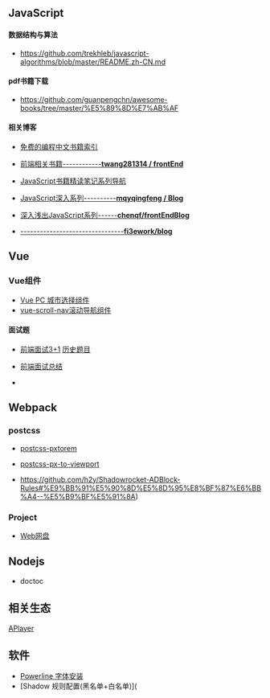 ## JavaScript

#### 数据结构与算法

- https://github.com/trekhleb/javascript-algorithms/blob/master/README.zh-CN.md

#### pdf书籍下载

- https://github.com/guanpengchn/awesome-books/tree/master/%E5%89%8D%E7%AB%AF

#### 相关博客

- [免费的编程中文书籍索引](https://github.com/justjavac/free-programming-books-zh_CN)

- [前端相关书籍------------**twang281314 / frontEnd**](https://github.com/twang281314/frontEnd)
- [JavaScript书籍精读笔记系列导航](https://github.com/yzsunlei/javascript-book-reading)
- [JavaScript深入系列----------**mqyqingfeng / Blog**](https://github.com/mqyqingfeng/Blog)
- [深入浅出JavaScript系列------**chenqf/frontEndBlog**](https://github.com/chenqf/frontEndBlog)
- [--------------------------------**fi3ework/blog**](https://github.com/fi3ework/blog)

## Vue

### Vue组件

- [Vue PC 城市选择组件](https://github.com/zky86/regional-selection)
- [vue-scroll-nav滚动导航组件](https://github.com/pekonchan/scrollNav)

#### 面试题

- [前端面试3+1](https://github.com/haizlin/fe-interview)   [历史题目](https://github.com/haizlin/fe-interview/blob/master/category/history.md)
- [前端面试总结](https://juejin.im/post/5aae076d6fb9a028cc6100a9#heading-2)

- 

## Webpack

### postcss

- [postcss-pxtorem](https://github.com/cuth/postcss-pxtorem)

- [postcss-px-to-viewport](https://github.com/evrone/postcss-px-to-viewport)

- https://github.com/h2y/Shadowrocket-ADBlock-Rules#%E9%BB%91%E5%90%8D%E5%8D%95%E8%BF%87%E6%BB%A4--%E5%B9%BF%E5%91%8A)

### Project

- [Web网盘](https://github.com/gonelist/gonelist-web)

## Nodejs

- doctoc

## 相关生态

[APlayer](https://aplayer.js.org/#/zh-Hans/)

## 软件

- [Powerline 字体安装](https://github.com/powerline/fonts)
- [Shadow 规则配置(黑名单+白名单)](